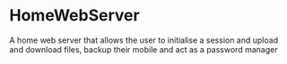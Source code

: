 # HomeWebServer
A home web server that allows the user to initialise a session and upload and download files, backup their mobile and act as a password manager
